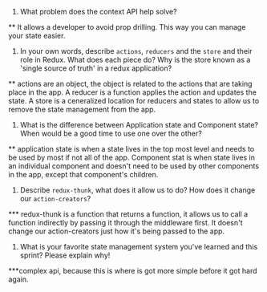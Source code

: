 1. What problem does the context API help solve?

** It allows a developer to avoid prop drilling.  This way you can manage your state easier.

1. In your own words, describe `actions`, `reducers` and the `store` and their role in Redux. What does each piece do? Why is the store known as a 'single source of truth' in a redux application?

** actions are an object, the object is related to the actions that are taking place in the app.  A reducer is a function applies the action and updates the state. A store is a ceneralized location for reducers and states to allow us to remove the state management from the app.

1. What is the difference between Application state and Component state? When would be a good time to use one over the other?

** application state is when a state lives in the top most level and needs to be used by most if not all of the app.  Component stat is when state lives in an individual component and doesn't need to be used by other components in the app, except that component's children. 

1. Describe `redux-thunk`, what does it allow us to do? How does it change our `action-creators`?

*** redux-thunk is a function that returns a function, it allows us to call a function indirectly by passing it through the middleware first.  It doesn't change our action-creators just how it's being passed to the app.

1. What is your favorite state management system you've learned and this sprint? Please explain why!

***complex api, because this is where is got more simple before it got hard again.
